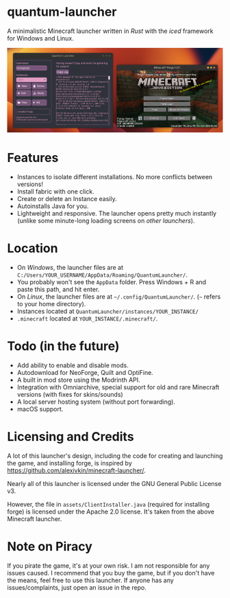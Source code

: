 # quantum-launcher
A minimalistic Minecraft launcher written in *Rust* with the *iced* framework for Windows and Linux.

![Preview](quantum_launcher.png)

# Features
- Instances to isolate different installations. No more conflicts between versions!
- Install fabric with one click.
- Create or delete an Instance easily.
- Autoinstalls Java for you.
- Lightweight and responsive. The launcher opens pretty much instantly (unlike some minute-long loading screens on _other launchers_).

# Location
- On *Windows*, the launcher files are at `C:/Users/YOUR_USERNAME/AppData/Roaming/QuantumLauncher/`.
- You probably won't see the `AppData` folder. Press Windows + R and paste this path, and hit enter.
- On *Linux*, the launcher files are at `~/.config/QuantumLauncher/`. (`~` refers to your home directory).
- Instances located at `QuantumLauncher/instances/YOUR_INSTANCE/`
- `.minecraft` located at `YOUR_INSTANCE/.minecraft/`.

# Todo (in the future)
- Add ability to enable and disable mods.
- Autodownload for NeoForge, Quilt and OptiFine.
- A built in mod store using the Modrinth API.
- Integration with Omniarchive, special support for old and rare Minecraft versions (with fixes for skins/sounds)
- A local server hosting system (without port forwarding).
- macOS support.

# Licensing and Credits
A lot of this launcher's design, including the code for creating and launching the game, and installing forge, is inspired by https://github.com/alexivkin/minecraft-launcher/.

Nearly all of this launcher is licensed under the GNU General Public License v3.

However, the file in `assets/ClientInstaller.java` (required for installing forge) is licensed under the Apache 2.0 license. It's taken from the above Minecraft launcher.

# Note on Piracy
If you pirate the game, it's at your own risk. I am not responsible for any issues caused. I recommend that you buy the game, but if you don't have the means, feel free to use this launcher.
If anyone has any issues/complaints, just open an issue in the repo.
